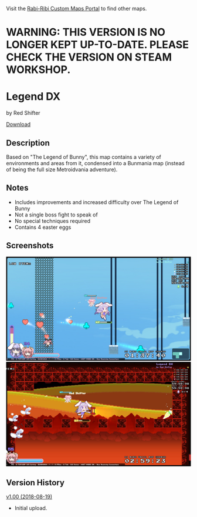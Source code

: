 Visit the [Rabi-Ribi Custom Maps Portal](https://wcko87.github.io/rabi-ribi-maps/) to find other maps.

# WARNING: THIS VERSION IS NO LONGER KEPT UP-TO-DATE. PLEASE CHECK THE VERSION ON STEAM WORKSHOP.

# Legend DX
by Red Shifter

[Download](Legend_DX_1.00.zip)

## Description
Based on "The Legend of Bunny", this map contains a variety of environments and areas from it, condensed into a Bunmania map (instead of being the full size Metroidvania adventure).

## Notes
- Includes improvements and increased difficulty over The Legend of Bunny
- Not a single boss fight to speak of
- No special techniques required
- Contains 4 easter eggs

## Screenshots
![img](a_better_sky.jpg)
![img](when_all_else_fails.jpg)

## Version History
[v1.00 (2018-08-19)](Legend_DX_v1.00.zip)
- Initial upload.